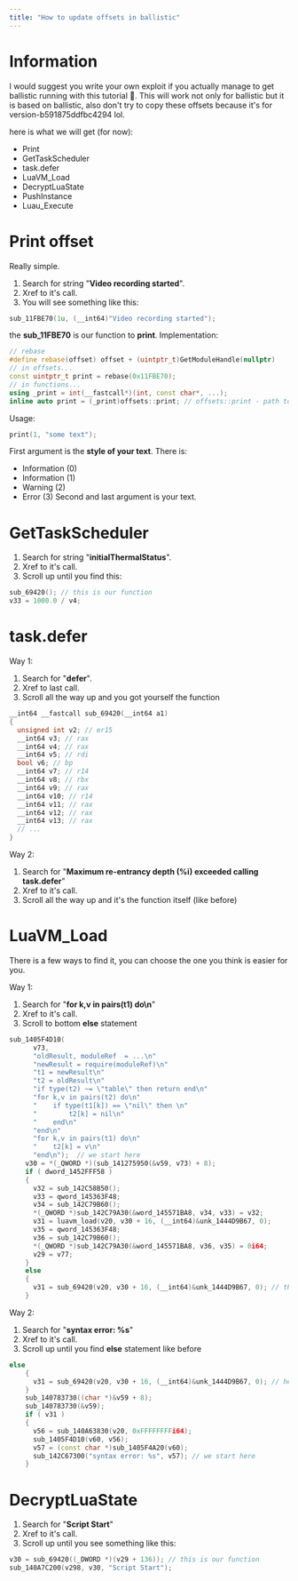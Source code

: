 ```yaml
---
title: "How to update offsets in ballistic"
---
```

# Information
I would suggest you write your own exploit if you actually manage to get ballistic running with this tutorial 🙏.
This will work not only for ballistic but it is based on ballistic, also don't try to copy these offsets because it's for version-b591875ddfbc4294 lol.

here is what we will get (for now):
- Print
- GetTaskScheduler
- task.defer
- LuaVM_Load
- DecryptLuaState
- PushInstance
- Luau_Execute

# Print offset
Really simple.
1. Search for string "**Video recording started**".
2. Xref to it's call.
3. You will see something like this:
```c++
sub_11FBE70(1u, (__int64)"Video recording started");
```
the **sub_11FBE70** is our function to __print__.
Implementation:
```c++
// rebase
#define rebase(offset) offset + (uintptr_t)GetModuleHandle(nullptr)
// in offsets...
const uintptr_t print = rebase(0x11FBE70);
// in functions...
using _print = int(__fastcall*)(int, const char*, ...);
inline auto print = (_print)offsets::print; // offsets::print - path to your offset
```
Usage:
```c++
print(1, "some text");
```
First argument is the **style of your text**. There is:
- Information (0)
- Information (1)
- Warning (2)
- Error (3)
Second and last argument is your text.

# GetTaskScheduler
1. Search for string "**initialThermalStatus**".
2. Xref to it's call.
3. Scroll up until you find this:
```c++
sub_69420(); // this is our function
v33 = 1000.0 / v4;
```

# task.defer
Way 1:
1. Search for "**defer**".
2. Xref to last call.
3. Scroll all the way up and you got yourself the function
```c++
__int64 __fastcall sub_69420(__int64 a1)
{
  unsigned int v2; // er15
  __int64 v3; // rax
  __int64 v4; // rax
  __int64 v5; // rdi
  bool v6; // bp
  __int64 v7; // r14
  __int64 v8; // rbx
  __int64 v9; // rax
  __int64 v10; // r14
  __int64 v11; // rax
  __int64 v12; // rax
  __int64 v13; // rax
  // ...
}
```
Way 2:
1. Search for "**Maximum re-entrancy depth (%i) exceeded calling task.defer**"
2. Xref to it's call.
3. Scroll all the way up and it's the function itself (like before)

# LuaVM_Load
There is a few ways to find it, you can choose the one you think is easier for you.

Way 1:
1. Search for "**for k,v in pairs(t1) do\n**"
2. Xref to it's call.
3. Scroll to bottom **else** statement
```c++
sub_1405F4D10(
      v73,
      "oldResult, moduleRef  = ...\n"
      "newResult = require(moduleRef)\n"
      "t1 = newResult\n"
      "t2 = oldResult\n"
      "if type(t2) ~= \"table\" then return end\n"
      "for k,v in pairs(t2) do\n"
      "    if type(t1[k]) == \"nil\" then \n"
      "        t2[k] = nil\n"
      "    end\n"
      "end\n"
      "for k,v in pairs(t1) do\n"
      "    t2[k] = v\n"
      "end\n");  // we start here
    v30 = *(_QWORD *)(sub_141275950(&v59, v73) + 8);
    if ( dword_1452FFF58 )
    {
      v32 = sub_142C58B50();
      v33 = qword_145363F48;
      v34 = sub_142C79B60();
      *(_QWORD *)sub_142C79A30(&word_145571BA8, v34, v33) = v32;
      v31 = luavm_load(v20, v30 + 16, (__int64)&unk_1444D9B67, 0);
      v35 = qword_145363F48;
      v36 = sub_142C79B60();
      *(_QWORD *)sub_142C79A30(&word_145571BA8, v36, v35) = 0i64;
      v29 = v77;
    }
    else
    {
      v31 = sub_69420(v20, v30 + 16, (__int64)&unk_1444D9B67, 0); // this is our luavm_load
    }
```

Way 2:
1. Search for "**syntax error: %s**"
2. Xref to it's call.
3. Scroll up until you find **else** statement like before
```c++
else
    {
      v31 = sub_69420(v20, v30 + 16, (__int64)&unk_1444D9B67, 0); // here is our luavm_load
    }
    sub_140783730((char *)&v59 + 8);
    sub_140783730(&v59);
    if ( v31 )
    {
      v56 = sub_140A63830(v20, 0xFFFFFFFFi64);
      sub_1405F4D10(v60, v56);
      v57 = (const char *)sub_1405F4A20(v60);
      sub_142C67300("syntax error: %s", v57); // we start here
    }
```

# DecryptLuaState
1. Search for "**Script Start**"
2. Xref to it's call.
3. Scroll up until you see something like this:
```c++
v30 = sub_69420((_DWORD *)(v29 + 136)); // this is our function
sub_140A7C200(v298, v30, "Script Start");
```
